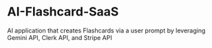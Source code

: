 # AI-Flashcard-SaaS
 AI application that creates Flashcards via a user prompt by leveraging Gemini API, Clerk API, and Stripe API
